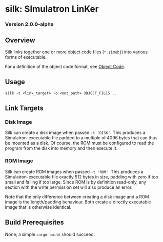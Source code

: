 # silk: SImulatron LinKer
### Version 2.0.0-alpha

## Overview
Silk links together one or more object code files (`*.simobj`) into various forms of executable.

For a definition of the object code format, see [Object Code](../Documentation/object-code.md).

## Usage
`silk -t <link_target> -o <out_path> OBJECT_FILES...`

## Link Targets
### Disk Image
Silk can create a disk image when passed `-t 'DISK'`. This produces a Simulatron-executable file padded to a multiple of 4096 bytes that can thus be mounted as a disk. Of course, the ROM must be configured to read the program from the disk into memory and then execute it.

### ROM Image
Silk can create ROM images when passed `-t 'ROM'`. This produces a Simulatron-executable file exactly 512 bytes in size, padding with zero if too small and failing if too large. Since ROM is by definition read-only, any section with the write permission set will also produce an error.

Note that the only difference between creating a disk image and a ROM image is the length/padding behaviour. Both create a directly executable image that is otherwise identical.

## Build Prerequisites
None; a simple `cargo build` should succeed.
